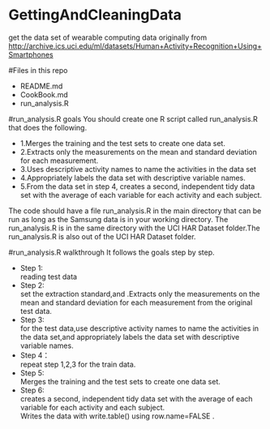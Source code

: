 # GettingAndCleaningData  
get the  data set of wearable computing data originally from   http://archive.ics.uci.edu/ml/datasets/Human+Activity+Recognition+Using+Smartphones  

#Files in this repo  
 * README.md  
 * CookBook.md  
 * run_analysis.R  

#run_analysis.R goals
You should create one R script called run_analysis.R that does the following.   
* 1.Merges the training and the test sets to create one data set.  
* 2.Extracts only the measurements on the mean and standard deviation for each measurement.   
* 3.Uses descriptive activity names to name the activities in the data set  
* 4.Appropriately labels the data set with descriptive variable names.   
* 5.From the data set in step 4, creates a second, independent tidy data set with the average of each variable for each activity and each subject.  

The code should have a file run_analysis.R in the main directory that can be run as long as the Samsung data is in your working directory. The run_analysis.R is in the same directory with the UCI HAR Dataset folder.The run_analysis.R is also out of the UCI HAR Dataset folder.  

#run_analysis.R walkthrough
It follows the goals step by step.  
* Step 1:  
  reading test data  
* Step 2:  
  set the extraction standard,and .Extracts only the measurements on the mean and standard deviation for each measurement from the original test data.  
* Step 3:    
  for the test data,use descriptive activity names to name the activities in the data set,and appropriately labels the data set with descriptive variable names.  
* Step 4：  
  repeat step 1,2,3 for the train data.  
* Step 5:  
  Merges the training and the test sets to create one data set.  
* Step 6:  
  creates a second, independent tidy data set with the average of each variable for each activity and each subject.  
  Writes the data with write.table() using row.name=FALSE .  
